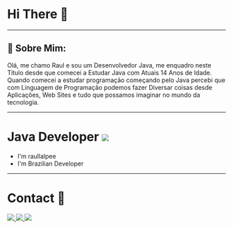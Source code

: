 # Hi There 👋

--- 

## 🌱 Sobre Mim:
Olá, me chamo Raul e sou um Desenvolvedor Java, me enquadro neste Título desde que comecei a Estudar Java com Atuais 14 Anos de Idade. Quando comecei a estudar programação começando pelo Java percebi que com Linguagem de Programação podemos fazer Diversar coisas desde Aplicações, Web Sites e tudo que possamos imaginar no mundo da tecnologia.

---

# Java Developer <img src="https://i.postimg.cc/MTWKLyCg/java-2.png" />
- I'm raullalpee
- I'm Brazilian Developer

---
# Contact 📛
<a href="https://www.linkedin.com/in/raul-lauro-alves-pereira-3403b733b/" target="_blank">
  <img src="https://img.shields.io/badge/linkedin-%230077B5.svg?&style=for-the-badge&logo=linkedin&logoColor=white" />
</a>
<a href="https://discord.gg/bBXDq7bsmr" target="_blank">
  <img src="https://img.shields.io/badge/Discord-5865F2?style=for-the-badge&logo=discord&logoColor=white" />
</a>
<a href="mailto:raullalvespe1227@gmail.com" target="_blank">
  <img src="https://img.shields.io/badge/gmail-D14836.svg?&style=for-the-badge&logo=gmail&logoColor=white" />
</a>
